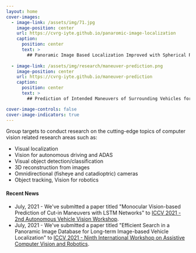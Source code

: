 ```yaml
---
layout: home
cover-images:
  - image-link: /assets/img/71.jpg
    image-position: center
    url: https://cvrg-iyte.github.io/panaromic-image-localization
    caption:
      position: center
      text: >
        ## Panoramic Image Based Localization Improved with Spherical Representations and Semantic Descriptors
        
  - image-link: /assets/img/research/maneuver-prediction.png
    image-position: center
    url: https://cvrg-iyte.github.io/maneuver-prediction
    caption:
      position: center
      text: >
        ## Prediction of Intended Maneuvers of Surrounding Vehicles for Driver Assistance Systems

cover-image-controls: false
cover-image-indicators: true
---
```


Group targets to conduct research on the cutting-edge topics of computer vision related research areas such as:

* Visual localization
* Vision for autonomous driving and ADAS
* Visual object detection/classification
* 3D reconstruction from images
* Omnidirectional (fisheye and catadioptric) cameras
* Object tracking, Vision for robotics


#### Recent News

* July, 2021 - We've submitted a paper titled "Monocular Vision-based Prediction of Cut-in Maneuvers with LSTM Networks" to [ICCV 2021 - 2nd Autonomous Vehicle Vision Workshop](https://avvision.xyz/iccv21/).
* July, 2021 - We've submitted a paper titled "Efficient Search in a Panoramic Image Database for Long-term Image-based Vehicle Localization" to [ICCV 2021 - Ninth International Workshop on Assistive Computer Vision and Robotics](https://iplab.dmi.unict.it/acvr2021/).
